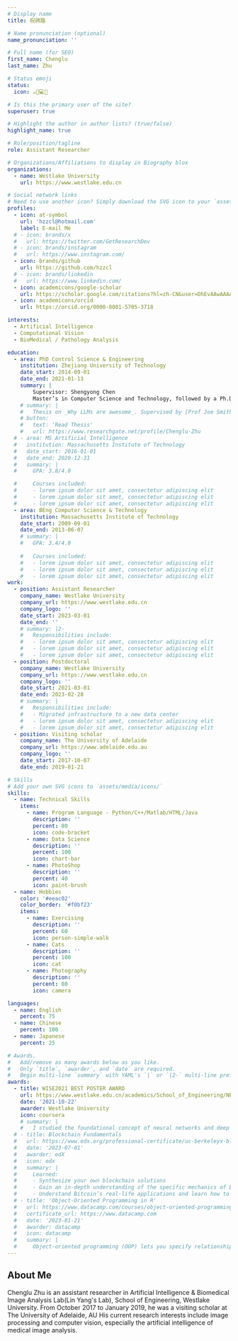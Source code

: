 ```yaml
---
# Display name
title: 祝骋路

# Name pronunciation (optional)
name_pronunciation: ''

# Full name (for SEO)
first_name: Chenglu
last_name: Zhu

# Status emoji
status:
  icon: ☕️🧋💻🔬

# Is this the primary user of the site?
superuser: true

# Highlight the author in author lists? (true/false)
highlight_name: true

# Role/position/tagline
role: Assistant Researcher

# Organizations/Affiliations to display in Biography blox
organizations:
  - name: Westlake University
    url: https://www.westlake.edu.cn

# Social network links
# Need to use another icon? Simply download the SVG icon to your `assets/media/icons/` folder.
profiles:
  - icon: at-symbol
    url: 'hzzcl@hotmail.com'
    label: E-mail Me
  # - icon: brands/x
  #   url: https://twitter.com/GetResearchDev
  # - icon: brands/instagram
  #   url: https://www.instagram.com/
  - icon: brands/github
    url: https://github.com/hzzcl
  # - icon: brands/linkedin
  #   url: https://www.linkedin.com/
  - icon: academicons/google-scholar
    url: https://scholar.google.com/citations?hl=zh-CN&user=DhEvAAwAAAAJ
  - icon: academicons/orcid
    url: https://orcid.org/0000-0001-5705-3718

interests:
  - Artificial Intelligence
  - Computational Vision
  - BioMedical / Pathology Analysis

education:
  - area: PhD Control Science & Engineering
    institution: Zhejiang University of Technology
    date_start: 2014-09-01
    date_end: 2021-01-13
    summary: |
        Supervisor: Shengyong Chen
        Master’s in Computer Science and Technology, followed by a Ph.D. in Control Science and Technology.
    # summary: |
    #   Thesis on _Why LLMs are awesome_. Supervised by [Prof Joe Smith](https://example.com). Presented papers at 5 IEEE conferences with the contributions being published in 2 Springer journals.
    # button:
    #   text: 'Read Thesis'
    #   url: https://www.researchgate.net/profile/Chenglu-Zhu
  # - area: MS Artificial Intelligence
  #   institution: Massachusetts Institute of Technology
  #   date_start: 2016-01-01
  #   date_end: 2020-12-31
  #   summary: |
  #     GPA: 3.8/4.0

  #     Courses included:
  #     - lorem ipsum dolor sit amet, consectetur adipiscing elit
  #     - lorem ipsum dolor sit amet, consectetur adipiscing elit
  #     - lorem ipsum dolor sit amet, consectetur adipiscing elit
  - area: BEng Computer Science & Technology
    institution: Massachusetts Institute of Technology
    date_start: 2009-09-01
    date_end: 2013-06-07
    # summary: |
    #   GPA: 3.4/4.0
      
    #   Courses included:
    #   - lorem ipsum dolor sit amet, consectetur adipiscing elit
    #   - lorem ipsum dolor sit amet, consectetur adipiscing elit
    #   - lorem ipsum dolor sit amet, consectetur adipiscing elit
work:
  - position: Assistant Researcher
    company_name: Westlake University
    company_url: https://www.westlake.edu.cn
    company_logo: ''
    date_start: 2023-03-01
    date_end: ''
    # summary: |2-
    #   Responsibilities include:
    #   - lorem ipsum dolor sit amet, consectetur adipiscing elit
    #   - lorem ipsum dolor sit amet, consectetur adipiscing elit
    #   - lorem ipsum dolor sit amet, consectetur adipiscing elit
  - position: Postdoctoral
    company_name: Westlake University
    company_url: https://www.westlake.edu.cn
    company_logo: ''
    date_start: 2021-03-01
    date_end: 2023-02-28
    # summary: |
    #   Responsibilities include:
    #   - Migrated infrastructure to a new data center
    #   - lorem ipsum dolor sit amet, consectetur adipiscing elit
    #   - lorem ipsum dolor sit amet, consectetur adipiscing elit
  - position: Visiting scholar
    company_name: The University of Adelaide
    company_url: https://www.adelaide.edu.au
    company_logo: ''
    date_start: 2017-10-07
    date_end: 2019-01-21

# Skills
# Add your own SVG icons to `assets/media/icons/`
skills:
  - name: Technical Skills
    items:
      - name: Program Language - Python/C++/Matlab/HTML/Java
        description: ''
        percent: 80
        icon: code-bracket
      - name: Data Science
        description: ''
        percent: 100
        icon: chart-bar
      - name: PhotoShop
        description: ''
        percent: 40
        icon: paint-brush
  - name: Hobbies
    color: '#eeac02'
    color_border: '#f0bf23'
    items:
      - name: Exercising
        description: ''
        percent: 60
        icon: person-simple-walk
      - name: Cats
        description: ''
        percent: 100
        icon: cat
      - name: Photography
        description: ''
        percent: 80
        icon: camera

languages:
  - name: English
    percent: 75
  - name: Chinese
    percent: 100
  - name: Japanese
    percent: 25

# Awards.
#   Add/remove as many awards below as you like.
#   Only `title`, `awarder`, and `date` are required.
#   Begin multi-line `summary` with YAML's `|` or `|2-` multi-line prefix and indent 2 spaces below.
awards:
  - title: WISE2021 BEST POSTER AWARD
    url: https://www.westlake.edu.cn/academics/School_of_Engineering/NEWS/202111/t20211103_14707.shtml
    date: '2021-10-22'
    awarder: Westlake University
    icon: coursera
    # summary: |
    #   I studied the foundational concept of neural networks and deep learning. By the end, I was familiar with the significant technological trends driving the rise of deep learning; build, train, and apply fully connected deep neural networks; implement efficient (vectorized) neural networks; identify key parameters in a neural network’s architecture; and apply deep learning to your own applications.
  # - title: Blockchain Fundamentals
  #   url: https://www.edx.org/professional-certificate/uc-berkeleyx-blockchain-fundamentals
  #   date: '2023-07-01'
  #   awarder: edX
  #   icon: edx
  #   summary: |
  #     Learned:
  #     - Synthesize your own blockchain solutions
  #     - Gain an in-depth understanding of the specific mechanics of Bitcoin
  #     - Understand Bitcoin’s real-life applications and learn how to attack and destroy Bitcoin, Ethereum, smart contracts and Dapps, and alternatives to Bitcoin’s Proof-of-Work consensus algorithm
  # - title: 'Object-Oriented Programming in R'
  #   url: https://www.datacamp.com/courses/object-oriented-programming-with-s3-and-r6-in-r
  #   certificate_url: https://www.datacamp.com
  #   date: '2023-01-21'
  #   awarder: datacamp
  #   icon: datacamp
  #   summary: |
  #     Object-oriented programming (OOP) lets you specify relationships between functions and the objects that they can act on, helping you manage complexity in your code. This is an intermediate level course, providing an introduction to OOP, using the S3 and R6 systems. S3 is a great day-to-day R programming tool that simplifies some of the functions that you write. R6 is especially useful for industry-specific analyses, working with web APIs, and building GUIs.
---
```


## About Me

Chenglu Zhu is an assistant researcher in Artificial Intelligence & Biomedical Image Analysis Lab(Lin Yang's Lab), School of Engineering, Westlake University. From October 2017 to January 2019, he was a visiting scholar at The University of Adelaide, AU His current research interests include image processing and computer vision, especially the artificial intelligence of medical image analysis. 
